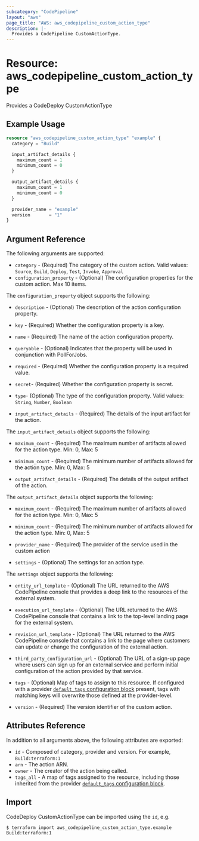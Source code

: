 ```yaml
---
subcategory: "CodePipeline"
layout: "aws"
page_title: "AWS: aws_codepipeline_custom_action_type"
description: |-
  Provides a CodePipeline CustomActionType.
---
```


# Resource: aws_codepipeline_custom_action_type

Provides a CodeDeploy CustomActionType

## Example Usage

```terraform
resource "aws_codepipeline_custom_action_type" "example" {
  category = "Build"

  input_artifact_details {
    maximum_count = 1
    minimum_count = 0
  }

  output_artifact_details {
    maximum_count = 1
    minimum_count = 0
  }

  provider_name = "example"
  version       = "1"
}
```

## Argument Reference

The following arguments are supported:

* `category` - (Required) The category of the custom action. Valid values: `Source`, `Build`, `Deploy`, `Test`, `Invoke`, `Approval`
* `configuration_property` - (Optional) The configuration properties for the custom action. Max 10 items.

The `configuration_property` object supports the following:

* `description` - (Optional) The description of the action configuration property.
* `key` - (Required) Whether the configuration property is a key.
* `name` - (Required) The name of the action configuration property.
* `queryable` - (Optional) Indicates that the property will be used in conjunction with PollForJobs.
* `required` - (Required) Whether the configuration property is a required value.
* `secret`- (Required) Whether the configuration property is secret.
* `type`- (Optional) The type of the configuration property. Valid values: `String`, `Number`, `Boolean`

* `input_artifact_details` - (Required) The details of the input artifact for the action.

The `input_artifact_details` object supports the following:

* `maximum_count` - (Required) The maximum number of artifacts allowed for the action type. Min: 0, Max: 5
* `minimum_count` - (Required) The minimum number of artifacts allowed for the action type. Min: 0, Max: 5

* `output_artifact_details` - (Required) The details of the output artifact of the action.

The `output_artifact_details` object supports the following:

* `maximum_count` - (Required) The maximum number of artifacts allowed for the action type. Min: 0, Max: 5
* `minimum_count` - (Required) The minimum number of artifacts allowed for the action type. Min: 0, Max: 5

* `provider_name` - (Required) The provider of the service used in the custom action
* `settings` - (Optional) The settings for an action type.

The `settings` object supports the following:

* `entity_url_template` - (Optional) The URL returned to the AWS CodePipeline console that provides a deep link to the resources of the external system.
* `execution_url_template` - (Optional) The URL returned to the AWS CodePipeline console that contains a link to the top-level landing page for the external system.
* `revision_url_template` - (Optional) The URL returned to the AWS CodePipeline console that contains a link to the page where customers can update or change the configuration of the external action.
* `third_party_configuration_url` - (Optional) The URL of a sign-up page where users can sign up for an external service and perform initial configuration of the action provided by that service.

* `tags` - (Optional) Map of tags to assign to this resource. If configured with a provider [`default_tags` configuration block](https://registry.terraform.io/providers/hashicorp/aws/latest/docs#default_tags-configuration-block) present, tags with matching keys will overwrite those defined at the provider-level.
* `version` - (Required) The version identifier of the custom action.

## Attributes Reference

In addition to all arguments above, the following attributes are exported:

* `id` - Composed of category, provider and version. For example, `Build:terraform:1`
* `arn` - The action ARN.
* `owner` - The creator of the action being called.
* `tags_all` - A map of tags assigned to the resource, including those inherited from the provider [`default_tags` configuration block](https://registry.terraform.io/providers/hashicorp/aws/latest/docs#default_tags-configuration-block).

## Import

CodeDeploy CustomActionType can be imported using the `id`, e.g.

```
$ terraform import aws_codepipeline_custom_action_type.example Build:terraform:1
```
